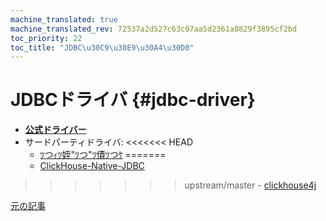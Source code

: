 ```yaml
---
machine_translated: true
machine_translated_rev: 72537a2d527c63c07aa5d2361a8829f3895cf2bd
toc_priority: 22
toc_title: "JDBC\u30C9\u30E9\u30A4\u30D0"
---
```


# JDBCドライバ {#jdbc-driver}

-   **[公式ドライバー](https://github.com/ClickHouse/clickhouse-jdbc)**
-   サードパーティドライバ:
<<<<<<< HEAD
    -   [ﾂつｨﾂ姪"ﾂつ"ﾂ債ﾂつｹ](https://github.com/housepower/ClickHouse-Native-JDBC)
=======
    -   [ClickHouse-Native-JDBC](https://github.com/housepower/ClickHouse-Native-JDBC)
>>>>>>> upstream/master
    -   [clickhouse4j](https://github.com/blynkkk/clickhouse4j)

[元の記事](https://clickhouse.tech/docs/en/interfaces/jdbc/) <!--hide-->
